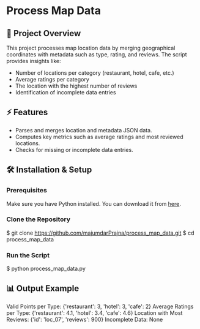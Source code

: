# Process Map Data

## 📌 Project Overview
This project processes map location data by merging geographical coordinates with metadata such as type, rating, and reviews. The script provides insights like:
- Number of locations per category (restaurant, hotel, cafe, etc.)
- Average ratings per category
- The location with the highest number of reviews
- Identification of incomplete data entries

## ⚡ Features
- Parses and merges location and metadata JSON data.
- Computes key metrics such as average ratings and most reviewed locations.
- Checks for missing or incomplete data entries.

## 🛠️ Installation & Setup
### **Prerequisites**
Make sure you have Python installed. You can download it from [here](https://www.python.org/downloads/).

### **Clone the Repository**
$ git clone https://github.com/majumdarPrajna/process_map_data.git
$ cd process_map_data

### **Run the Script**
$ python process_map_data.py


## 📊 Output Example
Valid Points per Type: {'restaurant': 3, 'hotel': 3, 'cafe': 2}
Average Ratings per Type: {'restaurant': 4.1, 'hotel': 3.4, 'cafe': 4.6}
Location with Most Reviews: {'id': 'loc_07', 'reviews': 900}
Incomplete Data: None



